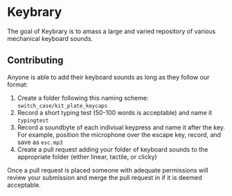 # Keybrary
The goal of Keybrary is to amass a large and varied repository of various mechanical keyboard sounds.

## Contributing
Anyone is able to add their keyboard sounds as long as they follow our format:

1. Create a folder following this naming scheme: `switch_case/kit_plate_keycaps`
2. Record a short typing test (50-100 words is acceptable) and name it `typingtest`
3. Record a soundbyte of each indiviual keypress and name it after the key. For example, position the microphone over the escape key, record, and save as `esc.mp3`
4. Create a pull request adding your folder of keyboard sounds to the appropriate folder (either linear, tactile, or clicky)

Once a pull request is placed someone with adequate permissions will review your submission and merge the pull request in if it is deemed acceptable.
